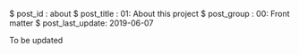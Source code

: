 $ post_id : about
$ post_title : 01: About this project
$ post_group : 00: Front matter
$ post_last_update: 2019-06-07

To be updated
